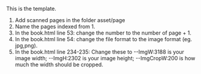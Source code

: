 This is the template.
1. Add scanned pages in the folder asset/page
2. Name the pages indexed from 1.
3. In the book.html line 53: change the number to the number of page + 1.
4. In the book.html line 54: change the file format to the image format (eg. jpg,png).
5. In the book.html line 234-235: Change these to --ImgW:3188 is your image width; --ImgH:2302 is your image height; --ImgCropW:200 is how much the width should be cropped.
